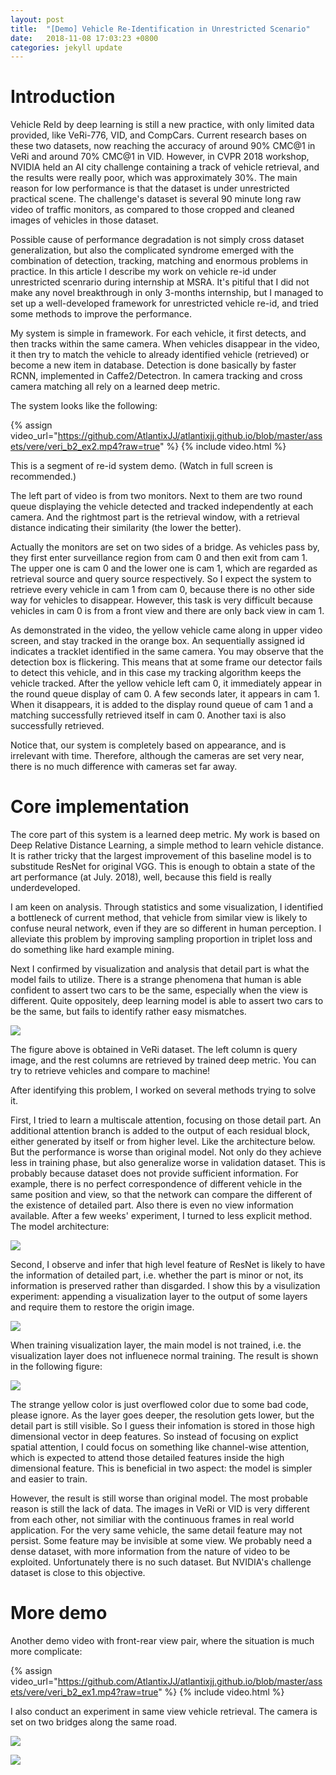 ```yaml
---
layout: post
title:  "[Demo] Vehicle Re-Identification in Unrestricted Scenario"
date:   2018-11-08 17:03:23 +0800
categories: jekyll update
---
```


# Introduction

Vehicle ReId by deep learning is still a new practice, with only limited data provided, like VeRi-776, VID, and CompCars. Current research bases on these two datasets, now reaching the accuracy of around 90% CMC@1 in VeRi and around 70% CMC@1 in VID. However, in CVPR 2018 workshop, NVIDIA held an AI city challenge containing a track of vehicle retrieval, and the results were really poor, which was approximately 30%. The main reason for low performance is that the dataset is under unrestricted practical scene. The challenge's dataset is several 90 minute long raw video of traffic monitors, as compared to those cropped and cleaned images of vehicles in those dataset.

Possible cause of performance degradation is not simply cross dataset generalization, but also the complicated syndrome emerged with the combination of detection, tracking, matching and enormous problems in practice. In this article I describe my work on vehicle re-id under unrestricted scenrario during internship at MSRA. It's pitiful that I did not make any novel breakthrough in only 3-months internship, but I managed to set up a well-developed framework for unrestricted vehicle re-id, and tried some methods to improve the performance.

My system is simple in framework. For each vehicle, it first detects, and then tracks within the same camera. When vehicles disappear in the video, it then try to match the vehicle to already identified vehicle (retrieved) or become a new item in database. Detection is done basically by faster RCNN, implemented in Caffe2/Detectron. In camera tracking and cross camera matching all rely on a learned deep metric. 

The system looks like the following:

{% assign video_url="https://github.com/AtlantixJJ/atlantixjj.github.io/blob/master/assets/vere/veri_b2_ex2.mp4?raw=true" %}
{% include video.html %}

This is a segment of re-id system demo. (Watch in full screen is recommended.)

The left part of video is from two monitors. Next to them are two round queue displaying the vehicle detected and tracked independently at each camera. And the rightmost part is the retrieval window, with a retrieval distance indicating their similarity (the lower the better).

Actually the monitors are set on two sides of a bridge. As vehicles pass by, they first enter surveillance region from cam 0 and then exit from cam 1. The upper one is cam 0 and the lower one is cam 1, which are regarded as retrieval source and query source respectively. So I expect the system to retrieve every vehicle in cam 1 from cam 0, because there is no other side way for vehicles to disappear. However, this task is very difficult because vehicles in cam 0 is from a front view and there are only back view in cam 1.

As demonstrated in the video, the yellow vehicle came along in upper video screen, and stay tracked in the orange box. An sequentially assigned id indicates a tracklet identified in the same camera. You may observe that the detection box is flickering. This means that at some frame our detector fails to detect this vehicle, and in this case my tracking algorithm keeps the vehicle tracked. After the yellow vehicle left cam 0, it immediately appear in the round queue display of cam 0. A few seconds later, it appears in cam 1. When it disappears, it is added to the display round queue of cam 1 and a matching successfully retrieved itself in cam 0. Another taxi is also successfully retrieved.

Notice that, our system is completely based on appearance, and is irrelevant with time. Therefore, although the cameras are set very near, there is no much difference with cameras set far away.

# Core implementation

The core part of this system is a learned deep metric. My work is based on Deep Relative Distance Learning, a simple method to learn vehicle distance. It is rather tricky that the largest improvement of this baseline model is to substitude ResNet for original VGG. This is enough to obtain a state of the art performance (at July. 2018), well, because this field is really underdeveloped.

I am keen on analysis. Through statistics and some visualization, I identified a bottleneck of current method, that vehicle from similar view is likely to confuse neural network, even if they are so different in human perception. I alleviate this problem by improving sampling proportion in triplet loss and do something like hard example mining.

Next I confirmed by visualization and analysis that detail part is what the model fails to utilize. There is a strange phenomena that human is able confident to assert two cars to be the same, especially when the view is different. Quite oppositely, deep learning model is able to assert two cars to be the same, but fails to identify rather easy mismatches. 

![]({{site.baseurl}}/assets/vere/analysis.png)

The figure above is obtained in VeRi dataset. The left column is query image, and the rest columns are retrieved by trained deep metric. You can try to retrieve vehicles and compare to machine!

After identifying this problem, I worked on several methods trying to solve it. 

First, I tried to learn a multiscale attention, focusing on those detail part. An additional attention branch is added to the output of each residual block, either generated by itself or from higher level. Like the architecture below. But the performance is worse than original model. Not only do they achieve less in training phase, but also generalize worse in validation dataset. This is probably because dataset does not provide sufficient information. For example, there is no perfect correspondence of different vehicle in the same position and view, so that the network can compare the different of the existence of detailed part. Also there is even no view information available. After a few weeks' experiment, I turned to less explicit method. The model architecture:

![]({{site.baseurl}}/assets/vere/attention_model.png)

Second, I observe and infer that high level feature of ResNet is likely to have the information of detailed part, i.e. whether the part is minor or not, its information is preserved rather than disgarded. I show this by a visulization experiment: appending a visualization layer to the output of some layers and require them to restore the origin image. 

![]({{site.baseurl}}/assets/vere/draw_net.png)

When training visualization layer, the main model is not trained, i.e. the visualization layer does not influenece normal training. The result is shown in the following figure:

![]({{site.baseurl}}/assets/vere/vis.png)

The strange yellow color is just overflowed color due to some bad code, please ignore. As the layer goes deeper, the resolution gets lower, but the detail part is still visible. So I guess their infomation is stored in those high dimensional vector in deep features. So instead of focusing on explict spatial attention, I could focus on something like channel-wise attention, which is expected to attend those detailed features inside the high dimensional feature. This is beneficial in two aspect: the model is simpler and easier to train.

However, the result is still worse than original model. The most probable reason is still the lack of data. The images in VeRi or VID is very different from each other, not similiar with the continuous frames in real world application. For the very same vehicle, the same detail feature may not persist. Some feature may be invisible at some view. We probably need a dense dataset, with more information from the nature of video to be exploited. Unfortunately there is no such dataset. But NVIDIA's challenge dataset is close to this objective.

# More demo

Another demo video with front-rear view pair, where the situation is much more complicate:

{% assign video_url="https://github.com/AtlantixJJ/atlantixjj.github.io/blob/master/assets/vere/veri_b2_ex1.mp4?raw=true" %}
{% include video.html %}

I also conduct an experiment in same view vehicle retrieval. The camera is set on two bridges along the same road.

![]({{site.baseurl}}/assets/vere/veri_b3_1.png)

![]({{site.baseurl}}/assets/vere/veri_b3_4.png)

